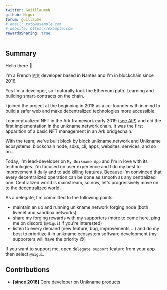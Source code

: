 ```yaml
---
twitter: GuiillaumeN
github: Nigui
forum: guillaume
# email: toto@example.com
# website: https://example.com
rewardsSharing: true
---
```


## Summary

Hello there 🤚

I'm a French 🇫🇷 developer based in Nantes and I'm in blockchain since 2016.

Yes I'm a developer, so I naturally took the Ethereum path. Learning and building smart-contracts on the chain.

I joined the project at the beginning in 2018 as a co-founder with in mind to build a safer web and make decentralized technologies more accessible.

I conceptualized NFT in the Ark framework early 2019 ([see AIP](https://github.com/ArkEcosystem/AIPs/issues/70)) and did the first implementation in the unikname.network chain. It was the first apparition of a basic NFT management in an Ark bridgechain.

With the team, we've built block by block unikname.network and Unikname ecosystems: blockchain node, sdks, cli, apps, websites, services, and so on...

Today, I'm lead-developer on `My Unikname App` and I'm in love with its technologies. I'm focused on user experience and I do my best to improvement it daily and to add killing features.
Because I'm convinced that every decentralized operation can be done as smooth as any centralized one.
Centralized world is mainstream, so now, let's progressively move on to the decentralized world.

As a delegate, I'm committed to the following points:

- maintain an up and running unikname.network forging node (both livenet and sandbox networks)
- share my forging rewards with my supporters (more to come here, ping me on discord (`@Nigui`) if you're interested)
- listen to every demand (new feature, bug, improvements,...) and do my best to prioritize it in unikname ecosystem software development (my supporters will have the priority 😋)

If you want to support me, open `delegate support` feature from your app then select `@nigui`.

## Contributions

- **[since 2018]** Core developer on Unikname products

